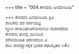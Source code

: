 +++
title = "004 ಕೇಳಿದನು ಜನಮೇಜಯ"

+++
ಕೇಳಿದನು ಜನಮೇಜಯ ಕ್ಷಿತಿ  
ಪಾಲಕನು ವರ ಸರ್ಪಯಜ್ಞ  
ಸ್ಥೂಲ ಪಾಪವಿಘಾತಿಗೋಸುಗವೀ ಮಹಾಕಥೆಯ  
ಕೇಳಿದೆನು ತಾನಲ್ಲಿ ಮುನಿಜನ  
ಮೌಳಿಮಂಡಿತ ಚರಣಕಮಲ ವಿ  
ಶಾಲ ವೇದವ್ಯಾಸಕೃತ ಭಾರತ ಕಥಾಮೃತವ      ॥4॥